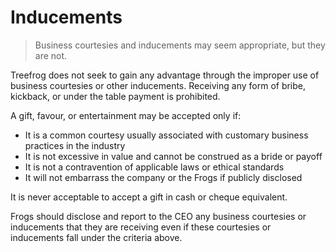 # Inducements

> Business courtesies and inducements may seem appropriate, but they are not.

Treefrog does not seek to gain any advantage through the improper use of business courtesies or other inducements. Receiving any form of bribe, kickback, or under the table payment is prohibited.

A gift, favour, or entertainment may be accepted only if:

- It is a common courtesy usually associated with customary business practices in the industry
- It is not excessive in value and cannot be construed as a bride or payoff
- It is not a contravention of applicable laws or ethical standards
- It will not embarrass the company or the Frogs if publicly disclosed

It is never acceptable to accept a gift in cash or cheque equivalent.

Frogs should disclose and report to the CEO any business courtesies or inducements that they are receiving even if these courtesies or inducements fall under the criteria above.
